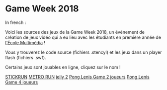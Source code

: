 # Game Week 2018

In french :

Voici les sources des jeux de la Game Week 2018, un évènement de création de jeux vidéo qui a eu lieu avec les étudiants en première année de [l'École Multimédia](https://www.ecole-multimedia.com/) !

Vous y trouverez le code source (fichiers .stencyl) et les jeux dans un player flash (fichiers .swf).

Certains jeux sont jouables en ligne, cliquez sur le nom !

[STICKRUN](http://www.stencyl.com/game/play/38804)
[METRO RUN](http://www.stencyl.com/game/play/38823)
[jelly 2](http://www.stencyl.com/game/play/38821)
[Pong Lenis Game 2 joueurs](http://www.stencyl.com/game/play/38820)
[Pong Lenis Game 4 joueurs](http://www.stencyl.com/game/play/38822)